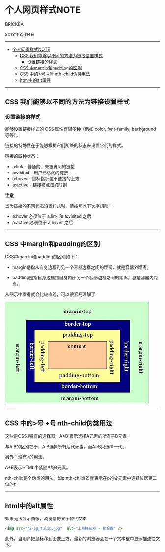 # 个人网页样式NOTE

BRICKEA

2018年8月14日

---

<!-- TOC -->

- [个人网页样式NOTE](#个人网页样式note)
    - [CSS 我们能够以不同的方法为链接设置样式](#css-我们能够以不同的方法为链接设置样式)
        - [设置链接的样式](#设置链接的样式)
    - [CSS 中margin和padding的区别](#css-中margin和padding的区别)
    - [CSS 中的>号 +号 nth-child伪类用法](#css-中的号-号-nth-child伪类用法)
    - [html中的alt属性](#html中的alt属性)

<!-- /TOC -->

---

## CSS 我们能够以不同的方法为链接设置样式

### 设置链接的样式

能够设置链接样式的 CSS 属性有很多种（例如 color, font-family, background 等等）。

链接的特殊性在于能够根据它们所处的状态来设置它们的样式。

链接的四种状态：

* a:link - 普通的、未被访问的链接
* a:visited - 用户已访问的链接
* a:hover - 鼠标指针位于链接的上方
* a:active - 链接被点击的时刻

**注意**

当为链接的不同状态设置样式时，请按照以下次序规则：

* a:hover 必须位于 a:link 和 a:visited 之后
* a:active 必须位于 a:hover 之后

---

## CSS 中margin和padding的区别

CSS中margin和padding的区别如下：

* margin是指从自身边框到另一个容器边框之间的距离，就是容器外距离。

* padding是指自身边框到自身内部另一个容器边框之间的距离，就是容器内距离。

从图示中看得就会比较直观，可以很容易理解了

![盒子模型](pictures/盒子模型.jpg)

---

## CSS 中的>号 +号 nth-child伪类用法

这些是CSS3特有的选择器，A>B 表示选择A元素的所有子B元素。

与A B的区别在于，A B选择所有后代元素，而A>B只选择一代。

另外：没有<的用法。

A+B表示HTML中紧随A的B元素。

nth-child是个伪类的用法，如p:nth-child(2)就表示在p的父元素中选择位居第二位的p

---

## html中的alt属性

如果无法显示图像，浏览器将显示替代文本

```html
<img src="/i/eg_tulip.jpg"  alt="上海鲜花港 - 郁金香" />
```

此外，当用户把鼠标移到图像上方，最新的浏览器会在一个文本框中显示描述性文本。